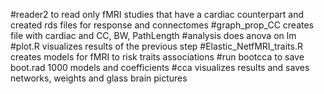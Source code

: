 #reader2 to read only fMRI studies that have a cardiac counterpart and created rds files for response and connectomes
#graph_prop_CC creates file with cardiac and CC, BW, PathLength
#analysis does anova on lm
#plot.R visualizes results of the previous step
#Elastic_NetfMRI_traits.R creates models for fMRI to risk traits associations
#run bootcca to save boot.rad 1000 models and coefficients
#cca visualizes results and saves networks, weights and glass brain pictures
#
